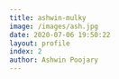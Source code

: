 ```yaml
---
title: ashwin-mulky
image: /images/ash.jpg
date: 2020-07-06 19:50:22
layout: profile
index: 2
author: Ashwin Poojary
---
```

